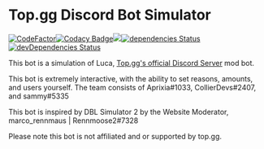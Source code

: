 # Top.gg Discord Bot Simulator

[![CodeFactor](https://www.codefactor.io/repository/github/collierdevs/dblsimulator/badge)](https://www.codefactor.io/repository/github/collierdevs/dblsimulator)[![Codacy Badge](https://api.codacy.com/project/badge/Grade/acc0df07bbe64b67b421ce1d06126c97)](https://app.codacy.com/manual/collier.bell20/DBLSimulator?utm_source=github.com&utm_medium=referral&utm_content=CollierDevs/DBLSimulator&utm_campaign=Badge_Grade_Settings)[![](https://api.codeclimate.com/v1/badges/13e76a32b2844e2e3586/maintainability)](https://codeclimate.com/github/CollierDevs/DBLSimulator/maintainability)[![dependencies Status](https://david-dm.org/CollierDevs/DBLSimulator/status.svg)](https://david-dm.org/CollierDevs/DBLSimulator)[![devDependencies Status](https://david-dm.org/CollierDevs/DBLSimulator/dev-status.svg)](https://david-dm.org/CollierDevs/DBLSimulator?type=dev)

This bot is a simulation of Luca, [Top.gg's official Discord Server](https://discord.gg/dbl) mod bot.

This bot is extremely interactive, with the ability to set reasons, amounts, and users yourself.
The team consists of Aprixia#1033, CollierDevs#2407, and sammy#5335

This bot is inspired by DBL Simulator 2 by the Website Moderator, marco_rennmaus | Rennmoose2#7328

Please note this bot is not affiliated and or supported by top.gg.
